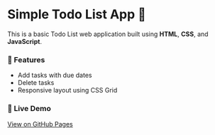 # Simple Todo List App 📝

This is a basic Todo List web application built using **HTML**, **CSS**, and **JavaScript**.

### 🌟 Features
- Add tasks with due dates
- Delete tasks
- Responsive layout using CSS Grid

### 🚀 Live Demo
[View on GitHub Pages](https://ibrahimnuhu0.github.io/Todo-app/) 

